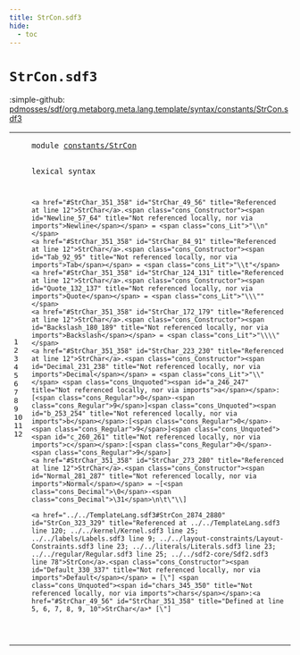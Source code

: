 ```yaml
---
title: StrCon.sdf3
hide:
  - toc
---
```


# `StrCon.sdf3`

:simple-github: [pdmosses/sdf/org.metaborg.meta.lang.template/syntax/constants/StrCon.sdf3]

[pdmosses/sdf/org.metaborg.meta.lang.template/syntax/constants/StrCon.sdf3]: https://github.com/pdmosses/sdf/blob/master/org.metaborg.meta.lang.template/syntax/constants/StrCon.sdf3 "The source file on GitHub"

<div class="sdf3"><table class="highlighttable"><tbody><tr><td class="linenos"><div class="linenodiv"><pre><span></span>1
2
3
4
5
6
7
8
9
10
11
12
</pre></div></td>
<td class="code"><pre><code><span class="keyword">module</span> <a href="../../sdf2-core/Sdf2.sdf3#constants/StrCon_75_91" id="constants/StrCon_7_23" title="Referenced at ../../sdf2-core/Sdf2.sdf3 line 6">constants/StrCon</a>

<span class="keyword">lexical syntax</span>
    
    <a href="#StrChar_351_358" id="StrChar_49_56" title="Referenced at line 12">StrChar</a>.<span class="cons_Constructor"><span id="Newline_57_64" title="Not referenced locally, nor via imports">Newline</span></span> = <span class="cons_Lit">"\\n"</span>       
    <a href="#StrChar_351_358" id="StrChar_84_91" title="Referenced at line 12">StrChar</a>.<span class="cons_Constructor"><span id="Tab_92_95" title="Not referenced locally, nor via imports">Tab</span></span> = <span class="cons_Lit">"\\t"</span>                
    <a href="#StrChar_351_358" id="StrChar_124_131" title="Referenced at line 12">StrChar</a>.<span class="cons_Constructor"><span id="Quote_132_137" title="Not referenced locally, nor via imports">Quote</span></span> = <span class="cons_Lit">"\\\""</span>                     
    <a href="#StrChar_351_358" id="StrChar_172_179" title="Referenced at line 12">StrChar</a>.<span class="cons_Constructor"><span id="Backslash_180_189" title="Not referenced locally, nor via imports">Backslash</span></span> = <span class="cons_Lit">"\\\\"</span>                    
    <a href="#StrChar_351_358" id="StrChar_223_230" title="Referenced at line 12">StrChar</a>.<span class="cons_Constructor"><span id="Decimal_231_238" title="Not referenced locally, nor via imports">Decimal</span></span> = <span class="cons_Lit">"\\"</span> <span class="cons_Unquoted"><span id="a_246_247" title="Not referenced locally, nor via imports">a</span></span>:[<span class="cons_Regular">0</span>-<span class="cons_Regular">9</span>]<span class="cons_Unquoted"><span id="b_253_254" title="Not referenced locally, nor via imports">b</span></span>:[<span class="cons_Regular">0</span>-<span class="cons_Regular">9</span>]<span class="cons_Unquoted"><span id="c_260_261" title="Not referenced locally, nor via imports">c</span></span>:[<span class="cons_Regular">0</span>-<span class="cons_Regular">9</span>] 
    <a href="#StrChar_351_358" id="StrChar_273_280" title="Referenced at line 12">StrChar</a>.<span class="cons_Constructor"><span id="Normal_281_287" title="Not referenced locally, nor via imports">Normal</span></span> = ~[<span class="cons_Decimal">\0</span>-<span class="cons_Decimal">\31</span>\n\t\"\\]          

    <a href="../../TemplateLang.sdf3#StrCon_2874_2880" id="StrCon_323_329" title="Referenced at ../../TemplateLang.sdf3 line 120; ../../kernel/Kernel.sdf3 line 25; ../../labels/Labels.sdf3 line 9; ../../layout-constraints/Layout-Constraints.sdf3 line 23; ../../literals/Literals.sdf3 line 23; ../../regular/Regular.sdf3 line 25; ../../sdf2-core/Sdf2.sdf3 line 78">StrCon</a>.<span class="cons_Constructor"><span id="Default_330_337" title="Not referenced locally, nor via imports">Default</span></span> = [\"] <span class="cons_Unquoted"><span id="chars_345_350" title="Not referenced locally, nor via imports">chars</span></span>:<a href="#StrChar_49_56" id="StrChar_351_358" title="Defined at line 5, 6, 7, 8, 9, 10">StrChar</a>* [\"]   
</code></pre></td></tr></tbody></table></div>